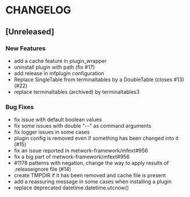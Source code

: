 # CHANGELOG

## [Unreleased]

### New Features

- add a cache feature in plugin_wrapper
- uninstall plugin with path (fix #17)
- add release in mfplugin configuration
- Replace SingleTable from terminaltables by a DoubleTable (closes #13) (#22)
- replace terminaltables (archived) by terminaltables3

### Bug Fixes

- fix issue with default boolean values
- fix some issues with double "--" as command arguments
- fix logger issues in some cases
- plugin config is removed even if something has been changed into it (#15)
- fix an issue reported in metwork-framework/mfext#956
- fix a big part of metwork-framework/mfext#956
- #1178 patterns with negation, change the way to apply results of .releaseignore file (#14)
- create TMPDIR if it has been removed and cache file is present
- add a reassuring message in some cases when installing a plugin
- replace deprecated datetime.datetime.utcnow()


